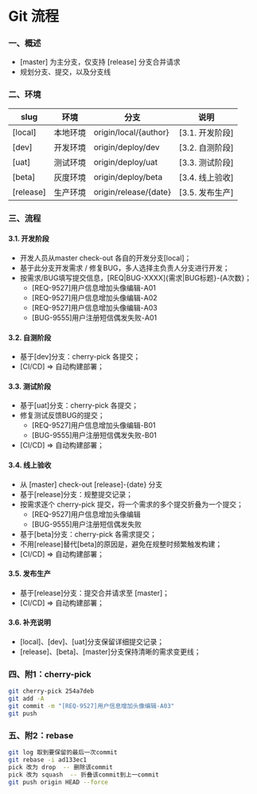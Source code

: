 # Git 流程


### 一、概述
 * [master] 为主分支，仅支持 [release] 分支合并请求
 * 规划分支、提交，以及分支线


### 二、环境

| slug  | 环境     | 分支                     | 说明            |
|-------|----------|--------------------------|-----------------|
| [local] | 本地环境 | origin/local/{author}  | [3.1. 开发阶段] |
| [dev]   | 开发环境 | origin/deploy/dev        | [3.2. 自测阶段] |
| [uat]   | 测试环境 | origin/deploy/uat        | [3.3. 测试阶段] |
| [beta]  | 灰度环境 | origin/deploy/beta       | [3.4. 线上验收] |
| [release] | 生产环境 | origin/release/{date}    | [3.5. 发布生产] |


### 三、流程

#### 3.1. 开发阶段
 * 开发人员从master check-out 各自的开发分支[local]；
 * 基于此分支开发需求 / 修复BUG，多人选择主负责人分支进行开发；
 * 按需求/BUG填写提交信息，[REQ|BUG-XXXX]{需求|BUG标题}-{A次数}；
   * [REQ-9527]用户信息增加头像编辑-A01
   * [REQ-9527]用户信息增加头像编辑-A02
   * [REQ-9527]用户信息增加头像编辑-A03
   * [BUG-9555]用户注册短信偶发失败-A01

#### 3.2. 自测阶段
 * 基于[dev]分支：cherry-pick 各提交；
 * [CI/CD] => 自动构建部署；

#### 3.3. 测试阶段
 * 基于[uat]分支：cherry-pick 各提交；
 * 修复测试反馈BUG的提交；
   * [REQ-9527]用户信息增加头像编辑-B01
   * [BUG-9555]用户注册短信偶发失败-B01
 * [CI/CD] => 自动构建部署；

#### 3.4. 线上验收
 * 从 [master] check-out [release]-{date} 分支
 * 基于[release]分支：规整提交记录；
 * 按需求逐个 cherry-pick 提交，将一个需求的多个提交折叠为一个提交；
   * [REQ-9527]用户信息增加头像编辑
   * [BUG-9555]用户注册短信偶发失败
 * 基于[beta]分支：cherry-pick 各需求提交；
 * 不用[release]替代[beta]的原因是，避免在规整时频繁触发构建；
 * [CI/CD] => 自动构建部署；
 
 
 

#### 3.5. 发布生产
 * 基于[release]分支：提交合并请求至 [master]；
 * [CI/CD] => 自动构建部署；

#### 3.6. 补充说明
 * [local]、[dev]、[uat]分支保留详细提交记录；
 * [release]、[beta]、[master]分支保持清晰的需求变更线；


### 四、附1：cherry-pick

```sh
git cherry-pick 254a7deb
git add -A
git commit -m "[REQ-9527]用户信息增加头像编辑-A03"
git push
```


### 五、附2：rebase

```sh
git log 取到要保留的最后一次commit 
git rebase -i ad133ec1
pick 改为 drop  -- 删除该commit
pick 改为 squash  -- 折叠该commit到上一commit
git push origin HEAD --force
```

